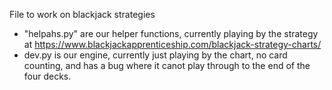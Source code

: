 File to work on blackjack strategies

- "helpahs.py" are our helper functions, currently playing by the strategy at https://www.blackjackapprenticeship.com/blackjack-strategy-charts/
- dev.py is our engine, currently just playing by the chart, no card counting, and has a bug where it canot play through to the end of the four decks. 

